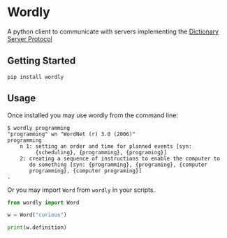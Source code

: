 # Wordly

A python client to communicate with servers implementing the
[Dictionary Server Protocol](https://datatracker.ietf.org/doc/html/rfc2229)

## Getting Started

```
pip install wordly
```

## Usage

Once installed you may use wordly from the command line:

```
$ wordly programming
"programming" wn "WordNet (r) 3.0 (2006)"
programming
    n 1: setting an order and time for planned events [syn:
         {scheduling}, {programming}, {programing}]
    2: creating a sequence of instructions to enable the computer to
       do something [syn: {programming}, {programing}, {computer
       programming}, {computer programing}]
.
```

Or you may import `Word` from `wordly` in your scripts.

```py
from wordly import Word

w = Word("curious")

print(w.definition)
```
